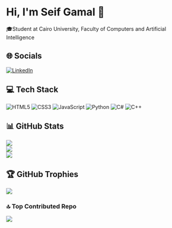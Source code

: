 # Hi, I'm Seif Gamal 👋
🎓Student at Cairo University, Faculty of Computers and Artificial Intelligence<br>


## 🌐 Socials
[![LinkedIn](https://img.shields.io/badge/LinkedIn-%230077B5.svg?logo=linkedin&logoColor=white)](https://linkedin.com/in/seif-gamal-b56167273/) 

## 💻 Tech Stack
![HTML5](https://img.shields.io/badge/html5-%23E34F26.svg?style=for-the-badge&logo=html5&logoColor=white) ![CSS3](https://img.shields.io/badge/css3-%231572B6.svg?style=for-the-badge&logo=css3&logoColor=white) ![JavaScript](https://img.shields.io/badge/javascript-%23323330.svg?style=for-the-badge&logo=javascript&logoColor=%23F7DF1E) ![Python](https://img.shields.io/badge/python-3670A0?style=for-the-badge&logo=python&logoColor=ffdd54) ![C#](https://img.shields.io/badge/c%23-%23239120.svg?style=for-the-badge&logo=csharp&logoColor=white) ![C++](https://img.shields.io/badge/c++-%2300599C.svg?style=for-the-badge&logo=c%2B%2B&logoColor=white)
## 📊 GitHub Stats
![](https://github-readme-stats.vercel.app/api?username=seif-github&theme=dark&hide_border=false&include_all_commits=false&count_private=false)<br/>
![](https://github-readme-streak-stats.herokuapp.com/?user=seif-github&theme=dark&hide_border=false)<br/>
![](https://github-readme-stats.vercel.app/api/top-langs/?username=seif-github&theme=dark&hide_border=false&include_all_commits=false&count_private=false&layout=compact)

## 🏆 GitHub Trophies
![](https://github-profile-trophy.vercel.app/?username=seif-github&theme=radical&no-frame=false&no-bg=true&margin-w=4)

### 🔝 Top Contributed Repo
![](https://github-contributor-stats.vercel.app/api?username=seif-github&limit=5&theme=dark&combine_all_yearly_contributions=true)

<!-- Proudly created with GPRM ( https://gprm.itsvg.in ) -->

